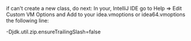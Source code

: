 if can't create a new class, do next:
In your, IntelliJ IDE go to Help => Edit Custom VM Options and Add to your idea.vmoptions or idea64.vmoptions the following line:

-Djdk.util.zip.ensureTrailingSlash=false



